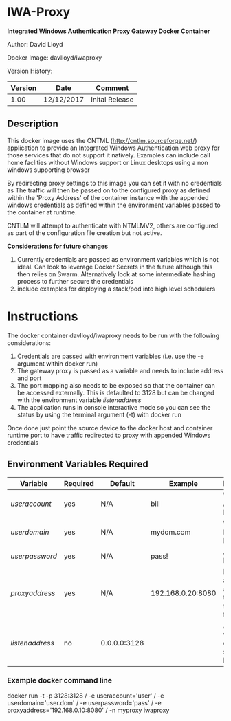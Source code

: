 # IWA-Proxy
**Integrated Windows Authentication Proxy Gateway Docker Container**

Author: David Lloyd

Docker Image: davlloyd/iwaproxy

Version History:

Version | Date | Comment
--- | --- | ---
1.00 | 12/12/2017 | Inital Release

## Description
This docker image uses the CNTML (http://cntlm.sourceforge.net/) application to 
provide an Integrated Windows Authentication web proxy for those services 
that do not support it natively. Examples can include call home faclities without
Windows support or Linux desktops using a non windows supporting browser

By redirecting proxy settings to this image you can set it with no credentials as
The traffic will then be passed on to the configured proxy as defined within the
'Proxy Address' of the container instance with the appended windows credentials as
defined within the environment variables passed to the container at runtime.

CNTLM will attempt to authenticate with NTMLMV2, others are configured as part of the 
configuration file creation but not active.

**Considerations for future changes**
1. Currently credentials are passed as environment variables which is not ideal. Can look to leverage Docker Secrets in the future although this then relies on Swarm. Alternatively look at some intermediate hashing process to further secure the credentials
2. include examples for deploying a stack/pod into high level schedulers

# Instructions

The docker container davlloyd/iwaproxy needs to be run with the following considerations:
1. Credentials are passed with environment variables (i.e. use the -e argument within docker run)
2. The gateway proxy is passed as a variable and needs to include address and port
3. The port mapping also needs to be exposed so that the container can be accessed externally. This is defaulted to 3128 but can be changed with the environment variable *listenaddress*
4. The application runs in console interactive mode so you can see the status by using the terminal argument (-t) with docker run

Once done just point the source device to the docker host and container runtime port to have traffic redirected to 
proxy with appended Windows credentials

## Environment Variables Required

Variable | Required | Default | Example | Description
--- | --- | --- | --- | ---
*useraccount* | yes | N/A | bill | Windows Account Name 
*userdomain*  | yes | N/A | mydom.com | Windows Domain Name
*userpassword* | yes | N/A | pass! |  Accounts Password
*proxyaddress* | yes | N/A | 192.168.0.20:8080 | Proxy address and port for traffic to be forwarded to
*listenaddress* | no | 0.0.0.0:3128 | | Address which cntlm service listens on


### Example docker command line

docker run -t -p 3128:3128 /
                -e useraccount='user' /
                -e userdomain='user.dom' /
                -e userpassword='pass' /
                -e proxyaddress='192.168.0.10:8080' /
                -n myproxy iwaproxy


